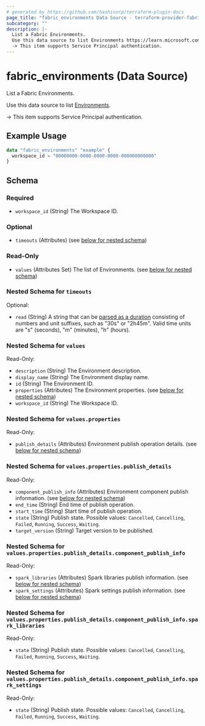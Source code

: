 ```yaml
---
# generated by https://github.com/hashicorp/terraform-plugin-docs
page_title: "fabric_environments Data Source - terraform-provider-fabric"
subcategory: ""
description: |-
  List a Fabric Environments.
  Use this data source to list Environments https://learn.microsoft.com/fabric/data-engineering/create-and-use-environment.
  -> This item supports Service Principal authentication.
---
```


# fabric_environments (Data Source)

List a Fabric Environments.

Use this data source to list [Environments](https://learn.microsoft.com/fabric/data-engineering/create-and-use-environment).

-> This item supports Service Principal authentication.

## Example Usage

```terraform
data "fabric_environments" "example" {
  workspace_id = "00000000-0000-0000-0000-000000000000"
}
```

<!-- schema generated by tfplugindocs -->
## Schema

### Required

- `workspace_id` (String) The Workspace ID.

### Optional

- `timeouts` (Attributes) (see [below for nested schema](#nestedatt--timeouts))

### Read-Only

- `values` (Attributes Set) The list of Environments. (see [below for nested schema](#nestedatt--values))

<a id="nestedatt--timeouts"></a>

### Nested Schema for `timeouts`

Optional:

- `read` (String) A string that can be [parsed as a duration](https://pkg.go.dev/time#ParseDuration) consisting of numbers and unit suffixes, such as "30s" or "2h45m". Valid time units are "s" (seconds), "m" (minutes), "h" (hours).

<a id="nestedatt--values"></a>

### Nested Schema for `values`

Read-Only:

- `description` (String) The Environment description.
- `display_name` (String) The Environment display name.
- `id` (String) The Environment ID.
- `properties` (Attributes) The Environment properties. (see [below for nested schema](#nestedatt--values--properties))
- `workspace_id` (String) The Workspace ID.

<a id="nestedatt--values--properties"></a>

### Nested Schema for `values.properties`

Read-Only:

- `publish_details` (Attributes) Environment publish operation details. (see [below for nested schema](#nestedatt--values--properties--publish_details))

<a id="nestedatt--values--properties--publish_details"></a>

### Nested Schema for `values.properties.publish_details`

Read-Only:

- `component_publish_info` (Attributes) Environment component publish information. (see [below for nested schema](#nestedatt--values--properties--publish_details--component_publish_info))
- `end_time` (String) End time of publish operation.
- `start_time` (String) Start time of publish operation.
- `state` (String) Publish state. Possible values: `Cancelled`, `Cancelling`, `Failed`, `Running`, `Success`, `Waiting`.
- `target_version` (String) Target version to be published.

<a id="nestedatt--values--properties--publish_details--component_publish_info"></a>

### Nested Schema for `values.properties.publish_details.component_publish_info`

Read-Only:

- `spark_libraries` (Attributes) Spark libraries publish information. (see [below for nested schema](#nestedatt--values--properties--publish_details--component_publish_info--spark_libraries))
- `spark_settings` (Attributes) Spark settings publish information. (see [below for nested schema](#nestedatt--values--properties--publish_details--component_publish_info--spark_settings))

<a id="nestedatt--values--properties--publish_details--component_publish_info--spark_libraries"></a>

### Nested Schema for `values.properties.publish_details.component_publish_info.spark_libraries`

Read-Only:

- `state` (String) Publish state. Possible values: `Cancelled`, `Cancelling`, `Failed`, `Running`, `Success`, `Waiting`.

<a id="nestedatt--values--properties--publish_details--component_publish_info--spark_settings"></a>

### Nested Schema for `values.properties.publish_details.component_publish_info.spark_settings`

Read-Only:

- `state` (String) Publish state. Possible values: `Cancelled`, `Cancelling`, `Failed`, `Running`, `Success`, `Waiting`.
